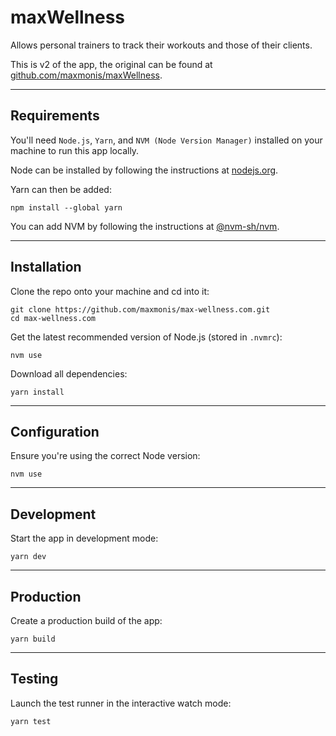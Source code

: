 # maxWellness

Allows personal trainers to track their workouts and those of their clients.

This is v2 of the app, the original can be found at
[github.com/maxmonis/maxWellness](https://github.com/maxmonis/maxWellness).

---

## Requirements

You'll need `Node.js`, `Yarn`, and `NVM (Node Version Manager)` installed on
your machine to run this app locally.

Node can be installed by following the instructions at
[nodejs.org](https://nodejs.org/).

Yarn can then be added:

```
npm install --global yarn
```

You can add NVM by following the instructions at
[@nvm-sh/nvm](https://github.com/nvm-sh/nvm).

---

## Installation

Clone the repo onto your machine and cd into it:

```
git clone https://github.com/maxmonis/max-wellness.com.git
cd max-wellness.com
```

Get the latest recommended version of Node.js (stored in `.nvmrc`):

```
nvm use
```

Download all dependencies:

```
yarn install
```

---

## Configuration

Ensure you're using the correct Node version:

```
nvm use
```

---

## Development

Start the app in development mode:

```
yarn dev
```

---

## Production

Create a production build of the app:

```
yarn build
```

---

## Testing

Launch the test runner in the interactive watch mode:

```
yarn test
```
